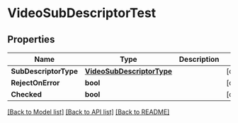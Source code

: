 # VideoSubDescriptorTest

## Properties

Name | Type | Description | Notes
------------ | ------------- | ------------- | -------------
**SubDescriptorType** | [**VideoSubDescriptorType**](video_sub_descriptor_type.md) |  | [optional] 
**RejectOnError** | **bool** |  | [optional] 
**Checked** | **bool** |  | [optional] 

[[Back to Model list]](../README.md#documentation-for-models) [[Back to API list]](../README.md#documentation-for-api-endpoints) [[Back to README]](../README.md)


